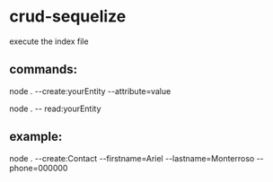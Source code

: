 # crud-sequelize

execute the index file

## commands:
node . --create:yourEntity --attribute=value 

node . -- read:yourEntity

## example:

node . --create:Contact --firstname=Ariel --lastname=Monterroso --phone=000000 



